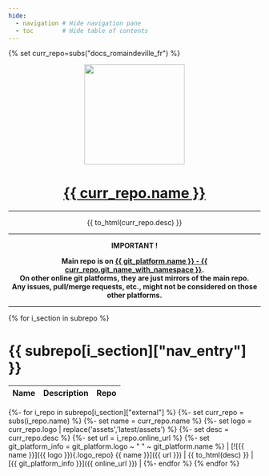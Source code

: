 ```yaml
---
hide:
  - navigation # Hide navigation pane
  - toc        # Hide table of contents
---
```


{% set curr_repo=subs("docs_romaindeville_fr") %}

<!-- BEGIN MKDOCS TEMPLATE -->
<!--
WARNING, DO NOT UPDATE CONTENT BETWEEN MKDOCS TEMPLATE TAG !
Modified content will be overwritten when updating
-->

<div align="center">

  <!-- Project Title -->
  <a href="{{ git_platform.url }}{{ curr_repo.repo_path_with_namespace }}">
    <img src="{{ curr_repo.logo }}" width="200px">
    <h1>{{ curr_repo.name }}</h1>
  </a>

<hr>

{{ to_html(curr_repo.desc) }}

<hr>

  <b>
IMPORTANT !<br>

Main repo is on
<a href="{{ git_platform.url }}{{ curr_repo.git_slug_with_namespace }}">
  {{ git_platform.name }} - {{ curr_repo.git_name_with_namespace }}</a>.<br>
On other online git platforms, they are just mirrors of the main repo.<br>
Any issues, pull/merge requests, etc., might not be considered on those other
platforms.
  </b>

</div>

--------------------------------------------------------------------------------

<!-- END MKDOCS TEMPLATE -->

{% for i_section in subrepo %}
# {{ subrepo[i_section]["nav_entry"] }}

| Name | Description | Repo |
|-----| ----| ----|
{%- for i_repo in subrepo[i_section]["external"] %}
{%-  set curr_repo = subs(i_repo.name) %}
{%-  set name = curr_repo.name %}
{%-  set logo = curr_repo.logo | replace('assets','latest/assets') %}
{%-  set desc = curr_repo.desc %}
{%-  set url = i_repo.online_url %}
{%-  set git_platform_info = git_platform.logo ~ " " ~ git_platform.name  %}
| [![{{ name }}]({{ logo }}){.logo_repo} {{ name }}]({{ url }}) | {{ to_html(desc) }} | [{{ git_platform_info }}]({{ online_url }}) |
{%- endfor %}
{% endfor %}


